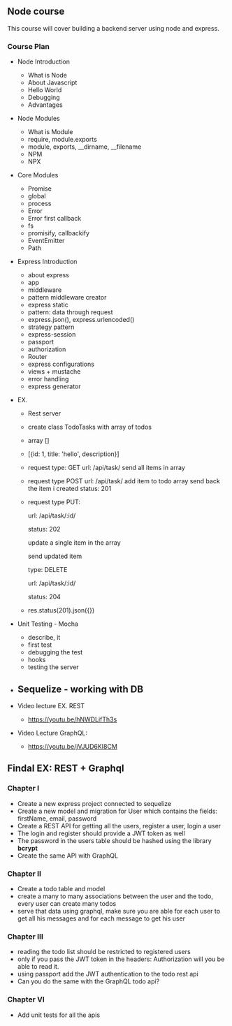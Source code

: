 ## Node course

This course will cover building a backend server using node and express.

### Course Plan

- Node Introduction
  - What is Node
  - About Javascript
  - Hello World
  - Debugging
  - Advantages

- Node Modules
  - What is Module
  - require, module.exports  
  - module, exports, __dirname, __filename
  - NPM
  - NPX

- Core Modules
  - Promise
  - global
  - process
  - Error
  - Error first callback
  - fs
  - promisify, callbackify
  - EventEmitter
  - Path

- Express Introduction
  - about express
  - app
  - middleware
  - pattern middleware creator
  - express static
  - pattern: data through request
  - express.json(), express.urlencoded()
  - strategy pattern
  - express-session
  - passport
  - authorization
  - Router
  - express configurations
  - views + mustache
  - error handling
  - express generator

- EX.
  - Rest server
  - create class TodoTasks with array of todos
  - array [] 
  - [{id: 1, title: 'hello', description}]
  - request type: GET
      url: /api/task/
      send all items in array
  - request type POST
      url: /api/task/
      add item to todo array
      send back the item i created
      status: 201
  - request type PUT:

      url: /api/task/:id/

      status: 202

      update a single item in the array

      send updated item

      type: DELETE

      url: /api/task/:id/

      status: 204
      
  - res.status(201).json({})

- Unit Testing - Mocha
  - describe, it
  - first test
  - debugging the test
  - hooks
  - testing the server

- Sequelize - working with DB
  - 

- Video lecture EX. REST
  - https://youtu.be/hNWDLifTh3s

- Video Lecture GraphQL:
  - https://youtu.be/jVJUD6KI8CM

## Findal EX: REST + Graphql

### Chapter I

- Create a new express project connected to sequelize
- Create a new model and migration for User which contains the fields: firstName, email, password
- Create a REST API for getting all the users, register a user, login a user
- The login and register should provide a JWT token as well
- The password in the users table should be hashed using the library **bcrypt**
- Create the same API with GraphQL

### Chapter II

- Create a todo table and model
- create a many to many associations between the user and the todo, every user can create many todos
- serve that data using graphql, make sure you are able for each user to get all his messages and for each message to get his user

### Chapter III

- reading the todo list should be restricted to registered users
- only if you pass the JWT token in the headers: Authorization will you be able to read it.
- using passport add the JWT authentication to the todo rest api
- Can you do the same with the GraphQL todo api? 

### Chapter VI

- Add unit tests for all the apis